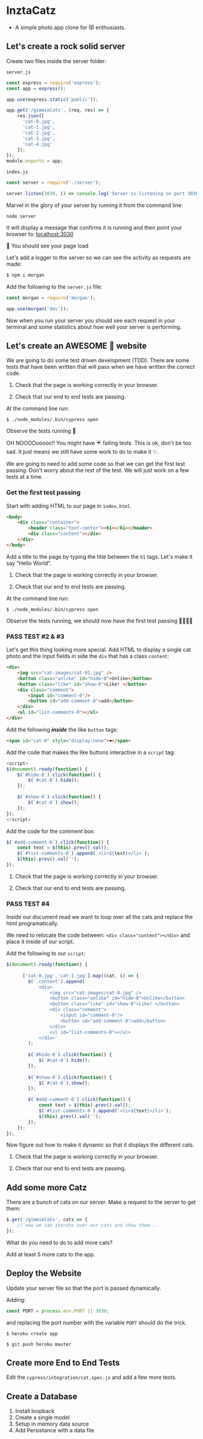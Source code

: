 # InztaCatz

- A simple photo app clone for 😻 enthusiasts.

## Let's create a rock solid server

Create two files inside the server folder:

`server.js`

```javascript
const express = require('express');
const app = express();

app.use(express.static('public'));

app.get('/gimmieCats', (req, res) => {
    res.json([
      'cat-0.jpg',
      'cat-1.jpg',
      'cat-2.jpg',
      'cat-3.jpg',
      'cat-4.jpg'
    ]);
});
module.exports = app;
```

`index.js`

```javascript
const server = require('./server');

server.listen(3030, () => console.log('Server is listening on port 3030!'));
```

Marvel in the glory of your server by running it from the command line:
```
node server
```
It will display a message that confirms it is running and then point your browser to: [localhost:3030](http://localhost:3030)

🙌 You should see your page load

Let's add a logger to the server so we can see the activity as requests are made:

```sh
$ npm i morgan
```

Add the following to the `server.js` file:

```javascript
const morgan = require('morgan');

app.use(morgan('dev'));
```

Now when you run your server you should see each request in your terminal and some statistics about how well your server is performing.

## Let's create an AWESOME 💪 website 

We are going to do some test driven development (TDD).  There are some tests that have been written that will pass when we have written the correct code.

1. Check that the page is working correctly in your browser.

1. Check that our end to end tests are passing.

At the command line run:
```
$ ./node_modules/.bin/cypress open
```

Observe the tests running 🤞

OH NOOOOooooo!!  You might have ☔️ failing tests. This is ok, don't be too sad. It just means we still have some work to do to make it ✨.  

We are going to need to add some code so that we can get the first test passing. Don't worry about the rest of the test. We will just work on a few tests at a time.

### Get the first test passing

Start with adding HTML to our page in `index.html`.

```html
<body>
    <div class="container">
        <header class="text-center"><h1></h1></header>
        <div class="content"></div>
    </div>
</body>
```

Add a title to the page by typing the title between the `h1` tags. Let's make it say "Hello World".

1. Check that the page is working correctly in your browser.

1. Check that our end to end tests are passing.

At the command line run:
```
$ ./node_modules/.bin/cypress open
```

Observe the tests running, we should now have the first test passing 👏👏👏👏

### PASS TEST #2 & #3

Let's get this thing looking more special. Add HTML to display a single cat photo and the input fields in side the `div` that has a class `content`:

```html
<div>
    <img src="cat-images/cat-01.jpg" />
    <button class="unlike" id="hide-0">Unlike</button>
    <button class="like" id="show-0">Like! </button>
    <div class="comment">
        <input id="comment-0"/>
        <button id="add-comment-0">add</button>
    </div>
    <ul id="list-comments-0"></ul>
</div>
```

Add the following **_inside_** the like `button` tags:

```html
<span id="cat-0" style="display:none">❤️</span>
```

Add the code that makes the like buttons interactive in a `script` tag:

```javascript
<script>
$(document).ready(function() {
    $(`#hide-0`).click(function() {
        $(`#cat-0`).hide();
    });

    $(`#show-0`).click(function() {
        $(`#cat-0`).show();
    });
});
</script>
```

Add the code for the comment box:

```javascript
$(`#add-comment-0`).click(function() {
    const text = $(this).prev().val();
    $(`#list-comments-0`).append(`<li>${text}</li>`);
    $(this).prev().val('');
});
```

1. Check that the page is working correctly in your browser.

1. Check that our end to end tests are passing.

### PASS TEST #4

Inside our document read we want to loop over all the cats and replace the html programatically.

We need to relocate the code between: `<div class="content"></div>` and place it inside of our script.

Add the following to our `script`:

```javascript
$(document).ready(function() {
    
      ['cat-0.jpg','cat-1.jpg'].map((cat, i) => {
        $('.content').append(`
            <div>
                <img src="cat-images/cat-0.jpg" />
                <button class="unlike" id="hide-0">Unlike</button>
                <button class="like" id="show-0">Like! </button>
                <div class="comment">
                    <input id="comment-0"/>
                    <button id="add-comment-0">add</button>
                </div>
                <ul id="list-comments-0"></ul>
            </div>`
        );
    
        $(`#hide-0`).click(function() {
            $(`#cat-0`).hide();
        });
    
        $(`#show-0`).click(function() {
            $(`#cat-0`).show();
        });

        $(`#add-comment-0`).click(function() {
            const text = $(this).prev().val();
            $(`#list-comments-0`).append(`<li>${text}</li>`);
            $(this).prev().val('');
        });
    });
});
```
Now figure out how to make it dynamic so that it displays the different cats.

1. Check that the page is working correctly in your browser.

1. Check that our end to end tests are passing.

## Add some more Catz

There are a bunch of cats on our server. Make a request to the server to get them:

```javascript
$.get('/gimmieCats', cats => {
    // now we can iterate over our cats and show them...
});
```

What do you need to do to add more cats?

Add at least 5 more cats to the app.

## Deploy the Website

Update your server file so that the port is passed dynamically.

Adding:
```javascript
const PORT = process.env.PORT || 3030;
```
and replacing the port number with the variable `PORT` should do the trick.

```
$ heroku create app
```

```
$ git push heroku master
```

## Create more End to End Tests

Edit the `cypress/integration/cat.spec.js` and add a few more tests.

## Create a Database

1. Install loopback
1. Create a single model
1. Setup in memory data source
1. Add Persistance with a data file
